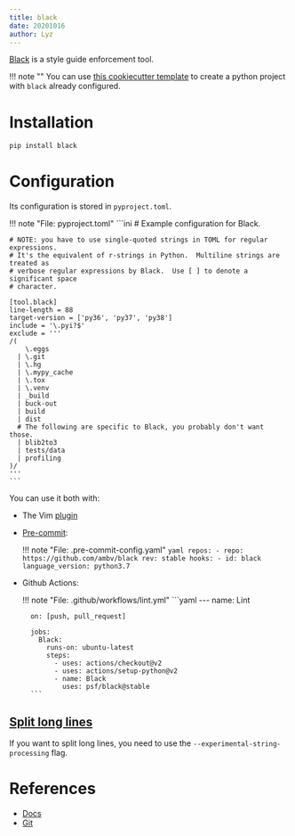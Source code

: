 ```yaml
---
title: black
date: 20201016
author: Lyz
---
```


[Black](https://black.readthedocs.io/en/stable/) is a style guide enforcement
tool.

!!! note ""
    You can use [this cookiecutter
    template](https://github.com/lyz-code/cookiecutter-python-project) to create
    a python project with `black` already configured.

# Installation

```bash
pip install black
```

# Configuration

Its configuration is stored in `pyproject.toml`.

!!! note "File: pyproject.toml"
    ```ini
    # Example configuration for Black.

    # NOTE: you have to use single-quoted strings in TOML for regular expressions.
    # It's the equivalent of r-strings in Python.  Multiline strings are treated as
    # verbose regular expressions by Black.  Use [ ] to denote a significant space
    # character.

    [tool.black]
    line-length = 88
    target-version = ['py36', 'py37', 'py38']
    include = '\.pyi?$'
    exclude = '''
    /(
        \.eggs
      | \.git
      | \.hg
      | \.mypy_cache
      | \.tox
      | \.venv
      | _build
      | buck-out
      | build
      | dist
      # The following are specific to Black, you probably don't want those.
      | blib2to3
      | tests/data
      | profiling
    )/
    '''
    ```

You can use it both with:

* The Vim [plugin](vim_plugins.md#black)

* [Pre-commit](ci.md#configuring-pre-commit):

    !!! note "File: .pre-commit-config.yaml"
        ```yaml
        repos:
        - repo: https://github.com/ambv/black
          rev: stable
          hooks:
            - id: black
              language_version: python3.7
        ```

* Github Actions:

    !!! note "File: .github/workflows/lint.yml"
        ```yaml
        ---
        name: Lint

        on: [push, pull_request]

        jobs:
          Black:
            runs-on: ubuntu-latest
            steps:
              - uses: actions/checkout@v2
              - uses: actions/setup-python@v2
              - name: Black
                uses: psf/black@stable
        ```

## [Split long lines](https://github.com/psf/black/issues/1787)

If you want to split long lines, you need to use the
`--experimental-string-processing` flag.

# References

* [Docs](https://black.readthedocs.io/en/stable/)
* [Git](https://github.com/psf/black)
